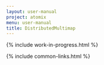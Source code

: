 ```yaml
---
layout: user-manual
project: atomix
menu: user-manual
title: DistributedMultimap
---
```


{% include work-in-progress.html %}

{% include common-links.html %}
